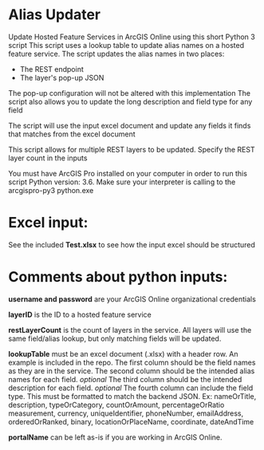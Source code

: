 # Alias Updater
Update Hosted Feature Services in ArcGIS Online using this short Python 3 script
This script uses a lookup table to update alias names on a hosted feature service.
The script updates the alias names in two places:
  - The REST endpoint
  - The layer's pop-up JSON
  
The pop-up configuration will not be altered with this implementation
The script also allows you to update the long description and field type for any field

The script will use the input excel document and update any fields it finds that matches from the excel document

This script allows for multiple REST layers to be updated. Specify the REST layer count in the inputs

You must have ArcGIS Pro installed on your computer in order to run this script
Python version: 3.6. Make sure your interpreter is calling to the arcgispro-py3 python.exe

# Excel input:
See the included **Test.xlsx** to see how the input excel should be structured

# Comments about python inputs:
**username and password** are your ArcGIS Online organizational credentials

**layerID** is the ID to a hosted feature service 

**restLayerCount** is the count of layers in the service. All layers will use
              the same field/alias lookup, but only matching fields will be updated.

**lookupTable** must be an excel document (.xlsx) with a header row. An example is included in the repo.
The first column should be the field names as they are in the service.
The second column should be the intended alias names for each field.
*optional* The third column should be the intended description for each field.
*optional* The fourth column can include the field type. This must be formatted
          to match the backend JSON. 
           Ex:  nameOrTitle, description, typeOrCategory, countOrAmount, percentageOrRatio
               measurement, currency, uniqueIdentifier, phoneNumber, emailAddress,
               orderedOrRanked, binary, locationOrPlaceName, coordinate, dateAndTime

 **portalName** can be left as-is if you are working in ArcGIS Online.
